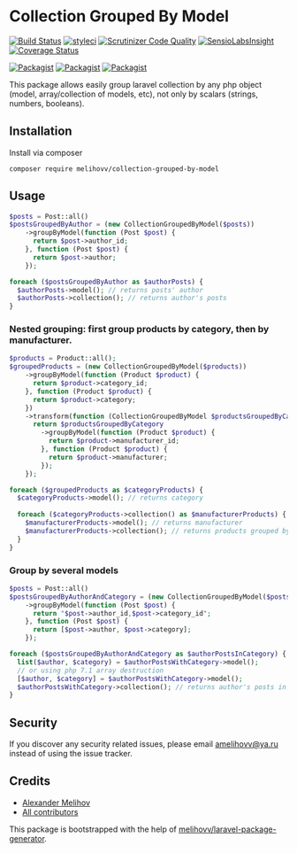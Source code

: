 # Collection Grouped By Model

[![Build Status](https://travis-ci.org/melihovv/collection-grouped-by-model.svg?branch=master)](https://travis-ci.org/melihovv/collection-grouped-by-model)
[![styleci](https://styleci.io/repos/107822001/shield)](https://styleci.io/repos/107822001)
[![Scrutinizer Code Quality](https://scrutinizer-ci.com/g/melihovv/collection-grouped-by-model/badges/quality-score.png?b=master)](https://scrutinizer-ci.com/g/melihovv/collection-grouped-by-model/?branch=master)
[![SensioLabsInsight](https://insight.sensiolabs.com/projects/0cbdb2a1-cbed-4232-9c0a-48a78cf741ef/mini.png)](https://insight.sensiolabs.com/projects/0cbdb2a1-cbed-4232-9c0a-48a78cf741ef)
[![Coverage Status](https://coveralls.io/repos/github/melihovv/collection-grouped-by-model/badge.svg?branch=master)](https://coveralls.io/github/melihovv/collection-grouped-by-model?branch=master)

[![Packagist](https://img.shields.io/packagist/v/melihovv/collection-grouped-by-model.svg)](https://packagist.org/packages/melihovv/collection-grouped-by-model)
[![Packagist](https://poser.pugx.org/melihovv/collection-grouped-by-model/d/total.svg)](https://packagist.org/packages/melihovv/collection-grouped-by-model)
[![Packagist](https://img.shields.io/packagist/l/melihovv/collection-grouped-by-model.svg)](https://packagist.org/packages/melihovv/collection-grouped-by-model)

This package allows easily group laravel collection by any php object (model, array/collection of models, etc), not only by scalars (strings, numbers, booleans).

## Installation

Install via composer
```
composer require melihovv/collection-grouped-by-model
```

## Usage

```php
$posts = Post::all()
$postsGroupedByAuthor = (new CollectionGroupedByModel($posts))
    ->groupByModel(function (Post $post) {
      return $post->author_id;
    }, function (Post $post) {
      return $post->author;
    });

foreach ($postsGroupedByAuthor as $authorPosts) {
  $authorPosts->model(); // returns posts' author
  $authorPosts->collection(); // returns author's posts
}
```

### Nested grouping: first group products by category, then by manufacturer.

```php
$products = Product::all();
$groupedProducts = (new CollectionGroupedByModel($products))
    ->groupByModel(function (Product $product) {
      return $product->category_id;
    }, function (Product $product) {
      return $product->category;
    })
    ->transform(function (CollectionGroupedByModel $productsGroupedByCategory) {
      return $productsGroupedByCategory
        ->groupByModel(function (Product $product) {
          return $product->manufacturer_id;
        }, function (Product $product) {
          return $product->manufacturer;
        });
    });

foreach ($groupedProducts as $categoryProducts) {
  $categoryProducts->model(); // returns category
  
  foreach ($categoryProducts->collection() as $manufacturerProducts) {
    $manufacturerProducts->model(); // returns manufacturer
    $manufacturerProducts->collection(); // returns products grouped by category and manufacturer
  }
}
```

### Group by several models

```php
$posts = Post::all()
$postsGroupedByAuthorAndCategory = (new CollectionGroupedByModel($posts))
    ->groupByModel(function (Post $post) {
      return "$post->author_id,$post->category_id";
    }, function (Post $post) {
      return [$post->author, $post->category];
    });

foreach ($postsGroupedByAuthorAndCategory as $authorPostsInCategory) {
  list($author, $category) = $authorPostsWithCategory->model();
  // or using php 7.1 array destruction
  [$author, $category] = $authorPostsWithCategory->model();
  $authorPostsWithCategory->collection(); // returns author's posts in category
}
```

## Security

If you discover any security related issues, please email amelihovv@ya.ru
instead of using the issue tracker.

## Credits

- [Alexander Melihov](https://github.com/melihovv/collection-grouped-by-model)
- [All contributors](https://github.com/melihovv/collection-grouped-by-model/graphs/contributors)

This package is bootstrapped with the help of
[melihovv/laravel-package-generator](https://github.com/melihovv/laravel-package-generator).
